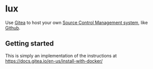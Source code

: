 # lux
Use [Gitea](https://gitea.io/en-us/) to host your own [Source Control Management system](https://en.wikipedia.org/wiki/Version_control), like [Github](https://github.com).

## Getting started
This is simply an implementation of the instructions at https://docs.gitea.io/en-us/install-with-docker/
